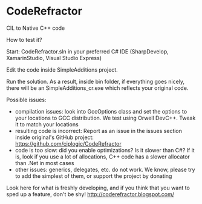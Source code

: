 CodeRefractor
=============

CIL  to Native C++ code

How to test it?

Start: CodeRefractor.sln in your preferred C# IDE (SharpDevelop, XamarinStudio, Visual Studio Express)

Edit the code inside SimpleAdditions project.

Run the solution. As a result, inside bin folder, if everything goes nicely, there will be an SimpleAdditions_cr.exe which reflects your original code.

Possible issues:
- compilation issues: look into GccOptions class and set the options to your locations to GCC distribution. We test using Orwell DevC++. Tweak it to match your locations
- resulting code is incorrect: Report as an issue in the issues section inside original's GitHub project:
 https://github.com/ciplogic/CodeRefractor
- code is too slow: did you enable optimizations? Is it slower than C#? If it is, look if you use a lot of allocations, C++ code has a slower allocator than .Net in most cases
- other issues: generics, delegates, etc. do not work. We know, please try to add the simplest of them, or support the project by donating

Look here for what is freshly developing, and if you think that you want to sped up a feature, don't be shy!
http://coderefractor.blogspot.com/

